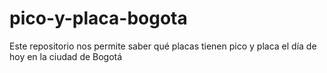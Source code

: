 # pico-y-placa-bogota
Este repositorio nos permite saber qué placas tienen pico y placa el día de hoy en la ciudad de Bogotá
